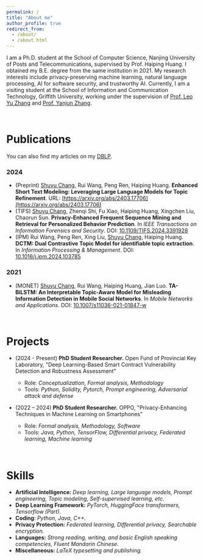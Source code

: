 ```yaml
---
permalink: /
title: "About me"
author_profile: true
redirect_from: 
  - /about/
  - /about.html
---
```


I am a Ph.D. student at the School of Computer Science, Nanjing University of Posts and Telecommunications, supervised by Prof. Haiping Huang. I obtained my B.E. degree from the same institution in 2021. My research interests include privacy-preserving machine learning, natural language processing, AI for software security, and trustworthy AI. Currently, I am a visiting student at the School of Information and Communication Technology, Griffith University, working under the supervision of [Prof. Leo Yu Zhang](https://leozhangcs.github.io/) and [Prof. Yanjun Zhang](https://profiles.uts.edu.au/Yanjun.Zhang).

<br>

# Publications 

You can also find my articles on my [DBLP](https://dblp.uni-trier.de/pid/314/4070.html). 
### 2024

- (Preprint) <u>Shuyu Chang</u>, Rui Wang, Peng Ren, Haiping Huang. **Enhanced Short Text Modeling: Leveraging Large Language Models for Topic Refinement**. URL: [https://arxiv.org/abs/2403.17706](https://arxiv.org/abs/2403.17706)
- (TIFS) <u>Shuyu Chang</u>, Zhenqi Shi, Fu Xiao, Haiping Huang, Xingchen Liu, Chaorun Sun. **Privacy-Enhanced Frequent Sequence Mining and Retrieval for Personalized Behavior Prediction**. In *IEEE Transactions on Information Forensics and Security*. DOI: [10.1109/TIFS.2024.3391928](https://doi.org/10.1109/TIFS.2024.3391928)
- (IPM) Rui Wang, Peng Ren, Xing Liu, <u>Shuyu Chang</u>, Haiping Huang. **DCTM: Dual Contrastive Topic Model for identifiable topic extraction**. In *Information Processing & Management*. DOI: [10.1016/j.ipm.2024.103785](https://doi.org/10.1016/j.ipm.2024.103785)

### 2021

- (MONET) <u>Shuyu Chang</u>, Rui Wang, Haiping Huang, Jian Luo. **TA-BiLSTM: An Interpretable Topic-Aware Model for Misleading Information Detection in Mobile Social Networks**. In *Mobile Networks and Applications*. DOI: [10.1007/s11036-021-01847-w](https://doi.org/10.1007/s11036-021-01847-w)



<br>

# Projects

- (2024 - Present) **PhD Student Researcher.** Open Fund of Provincial Key Laboratory, "Deep Learning-Based Smart Contract Vulnerability Detection and Robustness Assessment"
  - Role: *Conceptualization, Formal analysis, Methodology*
  - Tools: *Python, Solidity, Pytorch, Prompt engineering, Adversarial attack and defense*




- (2022 – 2024) **PhD Student Researcher.** OPPO, "Privacy-Enhancing Techniques in Machine Learning on Smartphones"
  - Role: *Formal analysis, Methodology, Software*
  - Tools: *Java, Python, TensorFlow, Differential privacy, Federated learning, Machine learning*

<br>

# Skills

- **Artificial Intelligence:** *Deep learning, Large language models, Prompt engineering, Topic modeling, Self-supervised learning, etc.*
- **Deep Learning Framework:** *PyTorch, HuggingFace transformers, Tensorflow (Part).*
- **Coding**: *Python, Java, C++.*
- **Privacy Protection:** *Federated learning, Differential privacy, Searchable encryption.*
- **Languages:** *Strong reading, writing, and basic English speaking competencies, Fluent Mandarin Chinese.*
- **Miscellaneous:** *LaTeX typesetting and publishing.*

